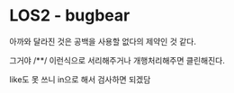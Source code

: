 # LOS2 - bugbear

아까와 달라진 것은 공백을 사용할 없다의 제약인 것 같다.

그거야 /**/ 이런식으로 서리해주거나 개행처리해주면 클린해진다.

like도 못 쓰니 in으로 해서 검사하면 되겠담